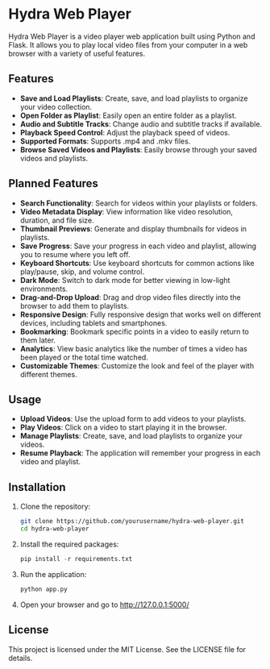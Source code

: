 # Hydra Web Player

Hydra Web Player is a video player web application built using Python and Flask. It allows you to play local video files from your computer in a web browser with a variety of useful features.

## Features

- **Save and Load Playlists**: Create, save, and load playlists to organize your video collection.
- **Open Folder as Playlist**: Easily open an entire folder as a playlist.
- **Audio and Subtitle Tracks**: Change audio and subtitle tracks if available.
- **Playback Speed Control**: Adjust the playback speed of videos.
- **Supported Formats**: Supports .mp4 and .mkv files.
- **Browse Saved Videos and Playlists**: Easily browse through your saved videos and playlists.

## Planned Features

- **Search Functionality**: Search for videos within your playlists or folders.
- **Video Metadata Display**: View information like video resolution, duration, and file size.
- **Thumbnail Previews**: Generate and display thumbnails for videos in playlists.
- **Save Progress**: Save your progress in each video and playlist, allowing you to resume where you left off.
- **Keyboard Shortcuts**: Use keyboard shortcuts for common actions like play/pause, skip, and volume control.
- **Dark Mode**: Switch to dark mode for better viewing in low-light environments.
- **Drag-and-Drop Upload**: Drag and drop video files directly into the browser to add them to playlists.
- **Responsive Design**: Fully responsive design that works well on different devices, including tablets and smartphones.
- **Bookmarking**: Bookmark specific points in a video to easily return to them later.
- **Analytics**: View basic analytics like the number of times a video has been played or the total time watched.
- **Customizable Themes**: Customize the look and feel of the player with different themes.

## Usage

- **Upload Videos**: Use the upload form to add videos to your playlists.
- **Play Videos**: Click on a video to start playing it in the browser.
- **Manage Playlists**: Create, save, and load playlists to organize your videos.
- **Resume Playback**: The application will remember your progress in each video and playlist.

## Installation

1. Clone the repository:
   ```bash
   git clone https://github.com/yourusername/hydra-web-player.git
   cd hydra-web-player

2. Install the required packages:
    ```python
    pip install -r requirements.txt

3. Run the application:
    ```python
    python app.py

4. Open your browser and go to http://127.0.0.1:5000/

## License

This project is licensed under the MIT License. See the LICENSE file for details.

